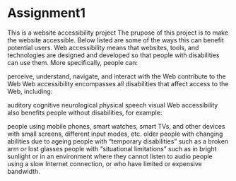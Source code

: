 # Assignment1
This is a website  accessibility project
The prupose of this project is to make the website accessible. Below listed are some of the ways this can benefit potential users.
Web accessibility means that websites, tools, and technologies are designed and developed so that people with disabilities can use them. More specifically, people can:

perceive, understand, navigate, and interact with the Web
contribute to the Web
Web accessibility encompasses all disabilities that affect access to the Web, including:

auditory
cognitive
neurological
physical
speech
visual
Web accessibility also benefits people without disabilities, for example:

people using mobile phones, smart watches, smart TVs, and other devices with small screens, different input modes, etc.
older people with changing abilities due to ageing
people with “temporary disabilities” such as a broken arm or lost glasses
people with “situational limitations” such as in bright sunlight or in an environment where they cannot listen to audio
people using a slow Internet connection, or who have limited or expensive bandwidth. 